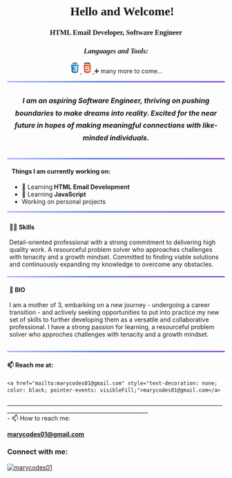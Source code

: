 <body>
    
# <h1 align="center" style="font-family: 'Dancing Script';">👋 Hello and Welcome!</h1>
<h3 align="center" style="font-family: 'Crimson Text'; font-weight: 600;">HTML Email Developer, Software Engineer</h3>

<h3 align="center" style="font-family: 'Crimson Text'; font-weight: 600; font-style: italic;" >Languages and Tools:</h3>
<p align="center"> <a href="https://www.w3schools.com/css/" target="_blank" rel="noreferrer"> <img src="https://raw.githubusercontent.com/devicons/devicon/master/icons/css3/css3-original-wordmark.svg" alt="css3" width="25" height="25"/> </a> <a href="https://www.w3.org/html/" target="_blank" rel="noreferrer"> <img src="https://raw.githubusercontent.com/devicons/devicon/master/icons/html5/html5-original-wordmark.svg" alt="html5" width="25" height="25"/> </a>➕ many more to come... </p>

<div width="100%" style="background: rgba(172, 181, 255); background: linear-gradient(90deg, rgba(172, 181, 255, 1) 0%, rgba(93, 117, 221, 1) 42%, rgba(130, 78, 210, 1) 100%); height: 3px;"></div>

<h5 align="center" style="font-size: 16px; padding: 5px; line-height: 1.8;">I am an aspiring Software Engineer, thriving on pushing boundaries to make dreams into reality. Excited for the near future in hopes of making meaningful connections with like-minded individuals.</h5>

<div width="100%" style="background: rgba(172, 181, 255); background: linear-gradient(90deg, rgba(172, 181, 255, 1) 0%, rgba(93, 117, 221, 1) 42%, rgba(130, 78, 210, 1) 100%); height: 3px;"></div>
<div style="padding-left: 10px;">
    <h4>Things I am currently working on:</h4>
    <ul>
        <li>🔭 Learning<strong> HTML Email Development</strong></li>
        <li>🌱 Learning <strong>JavaScript</strong></li>
        <li>Working on personal projects</li>
    </ul>
</div>

<div width="100%" style="background: rgba(172, 181, 255); background: linear-gradient(90deg, rgba(172, 181, 255, 1) 0%, rgba(93, 117, 221, 1) 42%, rgba(130, 78, 210, 1) 100%); height: 3px;"></div>

<div style="padding: 5px;">
    <h4>👨‍💻 Skills</h4>
    <p>Detail-oriented professional with a strong commitment to delivering high quality work. A resourceful problem solver who approaches challenges with tenacity and a growth mindset. Committed to finding viable solutions and continuously expanding my knowledge to overcome any obstacles.</p>
</div>

<div width="100%" style="background: rgba(172, 181, 255); background: linear-gradient(90deg, rgba(172, 181, 255, 1) 0%, rgba(93, 117, 221, 1) 42%, rgba(130, 78, 210, 1) 100%); height: 3px;"></div>

<div style="padding: 0 0 30px 5px;">
    <h4>💬 BIO</h4>
    I am a mother of 3, embarking on a new journey - undergoing a career transition - and actively seeking opportunities to put into practice my new set of skills to further developing them as a versatile and collaborative professional. I have a strong passion for learning, a resourceful problem solver who approches challenges with tenacity and a growth mindset.
</div>

<div width="100%" style="background: rgba(172, 181, 255); background: linear-gradient(90deg, rgba(172, 181, 255, 1) 0%, rgba(93, 117, 221, 1) 42%, rgba(130, 78, 210, 1) 100%); height: 3px;"></div>

<div>
    <h4>📫 Reach me at:</h4>

    <a href="mailto:marycodes01@gmail.com" style="text-decoration: none; color: black; pointer-events: visibleFill;">marycodes01@gmail.com</a>
</div>

</body>_________________________________________________________________________________________________________________________________
<br>
- 📫 How to reach me:

**marycodes01@gmail.com**

<h3 align="left">Connect with me:</h3>
<p align="left">
<a href="https://linkedin.com/in/marycodes01" target="blank"><img align="center" src="https://raw.githubusercontent.com/rahuldkjain/github-profile-readme-generator/master/src/images/icons/Social/linked-in-alt.svg" alt="marycodes01" height="30" width="40" /></a>
</p>


